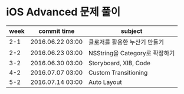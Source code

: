 # iOS Advanced 문제 풀이

| week | commit time | subject |
|----------------|-----------------------------------------------|---|
| 2-1 | 2016.06.22 03:00 | 클로저를 활용한 누산기 만들기|
| 2-2 | 2016.06.23 03:00 | NSString을 Category로 확장하기|
| 3-2 | 2016.06.30 03:00 | Storyboard, XIB, Code |
| 4-2 | 2016.07.07 03:00 | Custom Transitioning |
| 5-2 | 2016.07.14 03:00 | Auto Layout |
